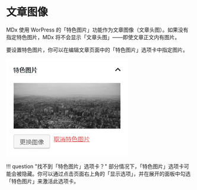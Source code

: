 # 文章图像

MDx 使用 WorPress 的「特色图片」功能作为文章图像（文章头图）。如果没有指定特色图片，MDx 将不会显示「文章头图」——即使文章正文内有图片。

要设置特色图片，你可以在编辑文章页面中的「特色图片」选项卡中指定图片。

![Set image](../img/set-post-img.jpg)

!!! question "找不到「特色图片」选项卡？"
    部分情况下，「特色图片」选项卡可能会被隐藏。你可以通过点击页面右上角的「显示选项」，并在展开的面板中勾选「特色图片」来激活此选项卡。
